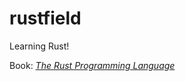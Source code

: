 # rustfield

Learning Rust!

Book: [_The Rust Programming Language_](https://rust-book.cs.brown.edu/ch01-02-hello-world.html)
